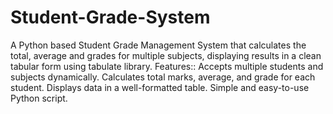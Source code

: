 # Student-Grade-System
A Python based Student Grade Management System that calculates the total, average and grades for multiple subjects, displaying results in a clean tabular form using tabulate library. 
Features:: 
Accepts multiple students and subjects dynamically. 
Calculates total marks, average, and grade for each student. 
Displays data in a well-formatted table. 
Simple and easy-to-use Python script.
